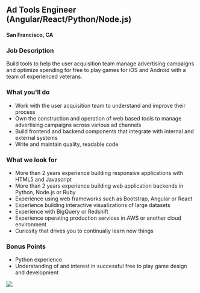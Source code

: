 ## Ad Tools Engineer (Angular/React/Python/Node.js)
#### San Francisco, CA

### Job Description
Build tools to help the user acquisition team manage advertising campaigns and optimize spending for free to play games for iOS and Android with a team of experienced veterans.

### What you'll do
+ Work with the user acquisition team to understand and improve their process
+ Own the construction and operation of web based tools to manage advertising campaigns across various ad channels
+ Build frontend and backend components that integrate with internal and external systems
+ Write and maintain quality, readable code

### What we look for
+ More than 2 years experience building responsive applications with HTML5 and Javascript
+ More than 2  years experience building web application backends in Python, Node.js or Ruby
+ Experience using web frameworks such as Bootstrap, Angular or React
+ Experience building interactive visualizations of large datasets
+ Experience with BigQuery or Redshift
+ Experience operating production services in AWS or another cloud environment
+ Curiosity that drives you to continually learn new things

### Bonus Points
+ Python experience
+ Understanding of and interest in successful free to play game design and development


[<img src='https://dabuttonfactory.com/button.png?t=Apply&f=Calibri-Bold&ts=24&tc=fff&tshs=1&tshc=000&hp=20&vp=8&c=5&bgt=gradient&bgc=3d85c6&ebgc=073763'>](https://letsrockit.co/users/auth/github?job_id=tjnuv09ssw-ad-tools-engineer-angular-react-python-node-js)

